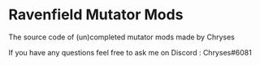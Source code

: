 # Ravenfield Mutator Mods
The source code of (un)completed mutator mods made by Chryses

If you have any questions feel free to ask me on Discord : Chryses#6081 
